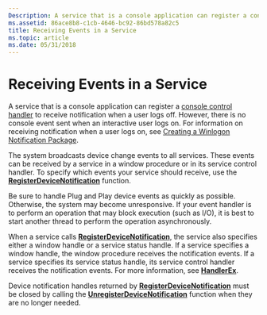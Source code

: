 ```yaml
---
Description: A service that is a console application can register a console control handler to receive notification when a user logs off.
ms.assetid: 86ace8b8-c1cb-4646-bc92-86bd578a82c5
title: Receiving Events in a Service
ms.topic: article
ms.date: 05/31/2018
---
```


# Receiving Events in a Service

A service that is a console application can register a [console control handler](/windows/console/console-control-handlers) to receive notification when a user logs off. However, there is no console event sent when an interactive user logs on. For information on receiving notification when a user logs on, see [Creating a Winlogon Notification Package](/windows/desktop/SecAuthN/creating-a-winlogon-notification-package).

The system broadcasts device change events to all services. These events can be received by a service in a window procedure or in its service control handler. To specify which events your service should receive, use the [**RegisterDeviceNotification**](/windows/desktop/api/winuser/nf-winuser-registerdevicenotificationa) function.

Be sure to handle Plug and Play device events as quickly as possible. Otherwise, the system may become unresponsive. If your event handler is to perform an operation that may block execution (such as I/O), it is best to start another thread to perform the operation asynchronously.

When a service calls [**RegisterDeviceNotification**](/windows/desktop/api/winuser/nf-winuser-registerdevicenotificationa), the service also specifies either a window handle or a service status handle. If a service specifies a window handle, the window procedure receives the notification events. If a service specifies its service status handle, its service control handler receives the notification events. For more information, see [**HandlerEx**](/windows/desktop/api/WinSvc/nc-winsvc-lphandler_function_ex).

Device notification handles returned by [**RegisterDeviceNotification**](/windows/desktop/api/winuser/nf-winuser-registerdevicenotificationa) must be closed by calling the [**UnregisterDeviceNotification**](/windows/desktop/api/winuser/nf-winuser-unregisterdevicenotification) function when they are no longer needed.

 

 